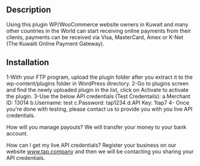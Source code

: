 Description
-----------
Using this plugin WP/WooCommerce website owners in Kuwait and many other countries in the World can start receiving online payments from their clients, payments can be received via Visa, MasterCard, Amex or K-Net (The Kuwaiti Online Payment Gateway).

Installation
------------
1-With your FTP program, upload the plugin folder after you extract it to the wp-content/plugins folder in WordPress directory.
2-Go to plugins screen and find the newly uploaded plugin in the list, click on Activate to activate the plugin.
3-Use the below API credentials (Test Credentails):
	a.Merchant ID: 13014
	b.Username: test
	c.Password: tap1234
	d.API Key: 1tap7
4- Once you're done with testing, please contact us to provide you with you live API credentials. 

How will you manage payouts?
We will transfer your money to your bank account.

How can I get my live API credentials?
Register your business on our website www.tap.company and then we will be contacting you sharing your API credentials.



